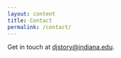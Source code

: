 ```yaml
---
layout: content
title: Contact
permalink: /contact/
---
```

Get in touch at [djstory@indiana.edu](mailto:djstory@indiana.edu).